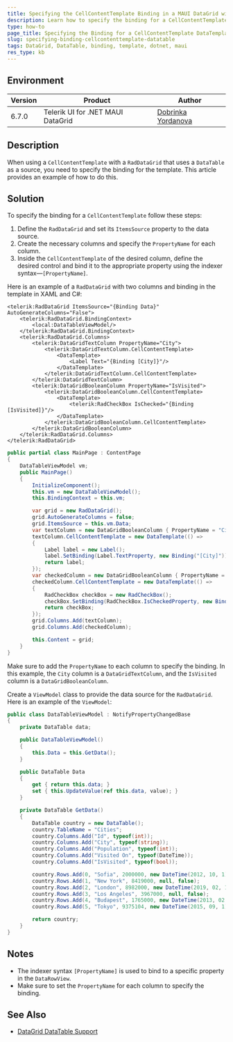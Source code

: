 ```yaml
---
title: Specifying the CellContentTemplate Binding in a MAUI DataGrid with a DataTable
description: Learn how to specify the binding for a CellContentTemplate when using the .NET MAUI DataGrid DataTable.
type: how-to
page_title: Specifying the Binding for a CellContentTemplate DataTemplate
slug: specifying-binding-cellcontenttemplate-datatable
tags: DataGrid, DataTable, binding, template, dotnet, maui
res_type: kb
---
```

## Environment

| Version | Product | Author | 
| --- | --- | ---- | 
| 6.7.0 | Telerik UI for .NET MAUI DataGrid | [Dobrinka Yordanova](https://www.telerik.com/blogs/author/dobrinka-yordanova)| 

## Description

When using a `CellContentTemplate` with a `RadDataGrid` that uses a `DataTable` as a source, you need to specify the binding for the template. This article provides an example of how to do this.

## Solution

To specify the binding for a `CellContentTemplate` follow these steps:

1. Define the `RadDataGrid` and set its `ItemsSource` property to the data source.
2. Create the necessary columns and specify the `PropertyName` for each column.
3. Inside the `CellContentTemplate` of the desired column, define the desired control and bind it to the appropriate property using the indexer syntax&mdash;`[PropertyName]`.

Here is an example of a `RadDataGrid` with two columns and binding in the template in XAML and C#:

```xaml
<telerik:RadDataGrid ItemsSource="{Binding Data}" AutoGenerateColumns="False">
    <telerik:RadDataGrid.BindingContext>
        <local:DataTableViewModel/>
    </telerik:RadDataGrid.BindingContext>
    <telerik:RadDataGrid.Columns>
        <telerik:DataGridTextColumn PropertyName="City">
            <telerik:DataGridTextColumn.CellContentTemplate>
                <DataTemplate>
                    <Label Text="{Binding [City]}"/>
                </DataTemplate>
            </telerik:DataGridTextColumn.CellContentTemplate>
        </telerik:DataGridTextColumn>
        <telerik:DataGridBooleanColumn PropertyName="IsVisited">
            <telerik:DataGridBooleanColumn.CellContentTemplate>
                <DataTemplate>
                    <telerik:RadCheckBox IsChecked="{Binding [IsVisited]}"/>
                </DataTemplate>
            </telerik:DataGridBooleanColumn.CellContentTemplate>
        </telerik:DataGridBooleanColumn>
    </telerik:RadDataGrid.Columns>
</telerik:RadDataGrid>
```
```C#
public partial class MainPage : ContentPage
{
    DataTableViewModel vm;
    public MainPage()
    {
        InitializeComponent();
        this.vm = new DataTableViewModel();
        this.BindingContext = this.vm;

        var grid = new RadDataGrid();
        grid.AutoGenerateColumns = false;
        grid.ItemsSource = this.vm.Data;
        var textColumn = new DataGridBooleanColumn { PropertyName = "City" };
        textColumn.CellContentTemplate = new DataTemplate(() =>
        {
            Label label = new Label();
            label.SetBinding(Label.TextProperty, new Binding("[City]"));
            return label;
        });
        var checkedColumn = new DataGridBooleanColumn { PropertyName = "IsVisited" };
        checkedColumn.CellContentTemplate = new DataTemplate(() =>
        {
            RadCheckBox checkBox = new RadCheckBox();
            checkBox.SetBinding(RadCheckBox.IsCheckedProperty, new Binding("[IsVisited]"));
            return checkBox;
        });
        grid.Columns.Add(textColumn);
        grid.Columns.Add(checkedColumn);

        this.Content = grid;
    }
}
```

Make sure to add the `PropertyName` to each column to specify the binding. In this example, the `City` column is a `DataGridTextColumn`, and the `IsVisited` column is a `DataGridBooleanColumn`.

Create a `ViewModel` class to provide the data source for the `RadDataGrid`. Here is an example of the `ViewModel`:

```csharp
public class DataTableViewModel : NotifyPropertyChangedBase
{
    private DataTable data;

    public DataTableViewModel()
    {
        this.Data = this.GetData();
    }

    public DataTable Data
    {
        get { return this.data; }
        set { this.UpdateValue(ref this.data, value); }
    }

    private DataTable GetData()
    {
        DataTable country = new DataTable();
        country.TableName = "Cities";
        country.Columns.Add("Id", typeof(int));
        country.Columns.Add("City", typeof(string));
        country.Columns.Add("Population", typeof(int));
        country.Columns.Add("Visited On", typeof(DateTime));
        country.Columns.Add("IsVisited", typeof(bool));

        country.Rows.Add(0, "Sofia", 2000000, new DateTime(2012, 10, 1), true);
        country.Rows.Add(1, "New York", 8419000, null, false);
        country.Rows.Add(2, "London", 8982000, new DateTime(2019, 02, 11), true);
        country.Rows.Add(3, "Los Angeles", 3967000, null, false);
        country.Rows.Add(4, "Budapest", 1765000, new DateTime(2013, 02, 1), true);
        country.Rows.Add(5, "Tokyo", 9375104, new DateTime(2015, 09, 1), true);

        return country;
    }
}
```

## Notes

- The indexer syntax `[PropertyName]` is used to bind to a specific property in the `DataRowView`.
- Make sure to set the `PropertyName` for each column to specify the binding.

## See Also

- [DataGrid DataTable Support](https://docs.telerik.com/devtools/maui/controls/datagrid/populating-with-data/datatable-support)
